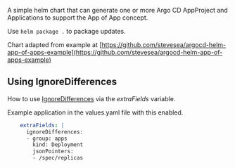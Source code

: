 A simple helm chart that can generate one or more Argo CD AppProject and Applications to support the App of App concept.

Use `helm package .` to package updates.

Chart adapted from example at [https://github.com/stevesea/argocd-helm-app-of-apps-example](https://github.com/stevesea/argocd-helm-app-of-apps-example)

## Using IgnoreDifferences
How to use [IgnoreDifferences](https://argo-cd.readthedocs.io/en/stable/user-guide/diffing/#application-level-configuration) via the _extraFields_ variable.

Example application in the values.yaml file with this enabled.

```yaml
    extraFields: |
      ignoreDifferences:
      - group: apps
        kind: Deployment
        jsonPointers:
        - /spec/replicas
```
